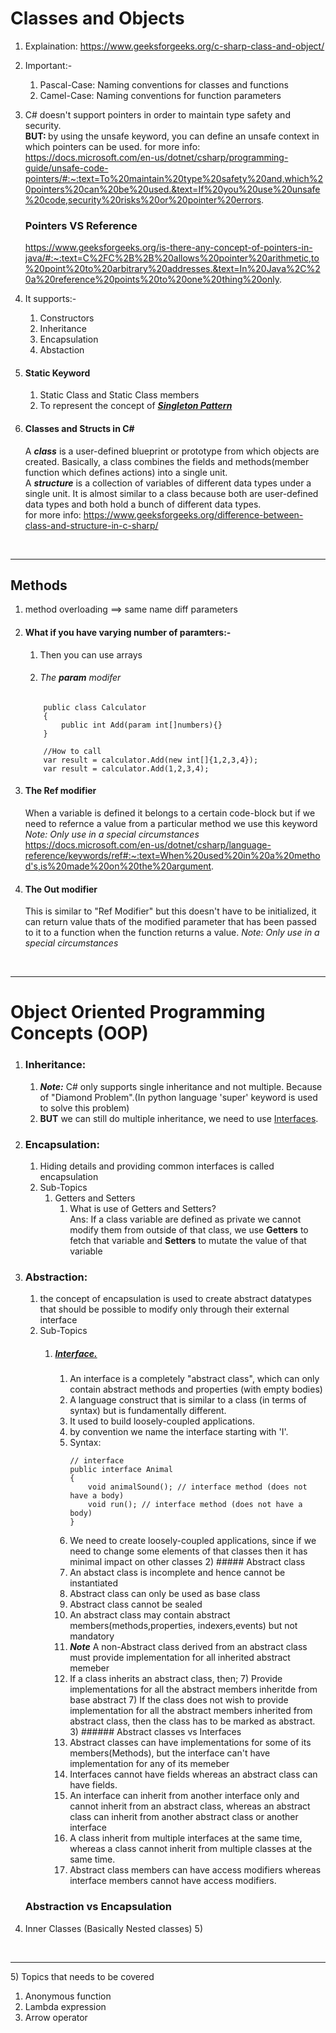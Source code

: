 ﻿# Classes and Objects

1) Explaination: https://www.geeksforgeeks.org/c-sharp-class-and-object/
2) Important:- <br/>
	<ol>
		<li>Pascal-Case: Naming conventions for classes and functions</li>
		<li>Camel-Case:  Naming conventions for function parameters</li>
	</ol>	

3) C# doesn't support pointers in order to maintain type safety and security.<br/>
	<b>BUT: </b> by using the unsafe keyword, you can define an unsafe context in which pointers can be used.
	for more info: https://docs.microsoft.com/en-us/dotnet/csharp/programming-guide/unsafe-code-pointers/#:~:text=To%20maintain%20type%20safety%20and,which%20pointers%20can%20be%20used.&text=If%20you%20use%20unsafe%20code,security%20risks%20or%20pointer%20errors.

	### Pointers VS Reference
	https://www.geeksforgeeks.org/is-there-any-concept-of-pointers-in-java/#:~:text=C%2FC%2B%2B%20allows%20pointer%20arithmetic,to%20point%20to%20arbitrary%20addresses.&text=In%20Java%2C%20a%20reference%20points%20to%20one%20thing%20only.

4) It supports:- 
     1) Constructors 
     2) Inheritance	 
     3) Encapsulation
     4) Abstaction


5) #### Static Keyword
   1) Static Class and Static Class members
   2) To represent the concept of <b><i><a href="singleton">Singleton Pattern</a></i></b> <br/>
    
6) #### Classes and Structs in C#
    A <b><i>class</i></b> is a user-defined blueprint or prototype from which objects are created. Basically, a class combines the fields and methods(member function which defines actions) into a single unit.<br/>
	A <b><i>structure</i></b> is a collection of variables of different data types under a single unit. It is almost similar to a class because both are user-defined data types and both hold a bunch of different data types.<br/>
	for more info: https://www.geeksforgeeks.org/difference-between-class-and-structure-in-c-sharp/


<br/> <hr/>

## Methods
1) method overloading ==> same name diff parameters
2) #### What if you have varying number of paramters:-
	1) Then you can use arrays
    2) ###### The <b><i>param</i></b> modifer
       
	```
		public class Calculator
		{
			public int Add(param int[]numbers){}
		}

		//How to call
		var result = calculator.Add(new int[]{1,2,3,4});
		var result = calculator.Add(1,2,3,4);
	```
3) #### The Ref modifier
	When a variable is defined it belongs to a certain code-block
	but if we need to refernce a value from a particular method 
	we use this keyword
	<i>Note: Only use in a special circumstances</i>
	<br/>
	https://docs.microsoft.com/en-us/dotnet/csharp/language-reference/keywords/ref#:~:text=When%20used%20in%20a%20method's,is%20made%20on%20the%20argument.
	<br/>
4) #### The Out modifier
   This is similar to "Ref Modifier" but this doesn't have to be initialized,
	it can return value thats of the modified parameter that has been 
	passed to it to a function when the function returns a value.
	<i>Note: Only use in a special circumstances</i>
	<br/>

<br/> <hr/>

# Object Oriented Programming Concepts (OOP)
1) ### Inheritance: 
	 1) <b><i>Note:</i></b> C# only supports single inheritance and not multiple.
	     Because of "Diamond Problem".(In python language 'super' keyword is used to solve this problem)
	 2) <b>BUT</b> we can still do multiple inheritance, we need to use [Interfaces](#interface).
         
2) ### Encapsulation:
     1) Hiding details and providing common interfaces is called encapsulation
     2) Sub-Topics
          1) Getters and Setters
				1) What is use of Getters and Setters?<br/>
                   Ans: If a class variable are defined as private we cannot
						modify them from outside of that class, we use 
						<b>Getters</b> to fetch that variable and <b>Setters</b> 
						to mutate the value of that variable
				
3) ### Abstraction:
     1) the concept of encapsulation is used to create abstract datatypes 
		 that should be possible to modify only through their external interface
	 2) Sub-Topics
		   1) ##### <a href="interface"><i>Interface</i>.</a>
				1) An interface is a completely "abstract class", which can only contain abstract methods and properties (with empty bodies)
				2) A language construct that is similar to a class (in terms of syntax)
					but is fundamentally different.
				3) It used to build loosely-coupled applications.
				4) by convention we name the interface starting with 'I'.
				5) Syntax:
					```
		   			// interface
		   			public interface Animal 
		   			{
		   				void animalSound(); // interface method (does not have a body)
		   				void run(); // interface method (does not have a body)
		   			}
					```			
				6) We need to create loosely-coupled applications, since if we need
					to change some elements of that classes then it has minimal
		   			impact on other classes
			2) ##### Abstract class
				1) An abstact class is incomplete and hence cannot be instantiated
                2) Abstract class can only be used as base class
                3) Abstract class cannot be sealed
                4) An abstract class may contain abstract members(methods,properties, indexers,events) but not mandatory
                5) <b><i>Note</i></b> A non-Abstract class derived from an abstract class must provide implementation for all inherited abstract memeber
                6) If a class inherits an abstract class, then;
                   7) Provide implementations for all the abstract members inheritde from base abstract
                   7) If the class does not wish to provide implementation for all the abstract members
						inherited from abstract class, then the class has to be marked as abstract.
			3) ###### Abstract classes vs Interfaces
				1) Abstract classes can have implementations for some of its members(Methods), but the interface can't have implementation for any of its memeber
                2) Interfaces cannot have fields whereas an abstract class can have fields.
                3) An interface can inherit from another interface only and cannot inherit from an abstract class, whereas an abstract class can inherit from another abstract class or another interface
                4) A class inherit from multiple interfaces at the same time, whereas a class cannot inherit from multiple classes at the same time.
                5) Abstract class members can have access modifiers whereas interface members cannot have access modifiers.
	### Abstraction vs Encapsulation

4) Inner Classes (Basically Nested classes)
   5) 
	 
<br/><hr/>
5) Topics that needs to be covered
   1) Anonymous function
   2) Lambda expression
   3) Arrow operator